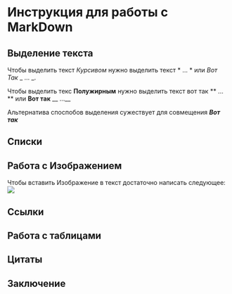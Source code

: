 # Инструкция для работы с MarkDown

## Выделение текста
Чтобы выделить текст *Курсивом* нужно выделить текст * ... * или _Вот Так_ _ ... _.

Чтобы выделить текс **Полужирным** нужно выделить текст  вот так    ** ... ** или __Вот так__ __ ...__

Альтернатива споспобов выделения сужествует для совмещения __*Вот так*__ 


## Списки

## Работа с Изображением
Чтобы вставить Изображение в текст достаточно написать следующее:
![](9632c4c5-80e2-5db1-a4f2-5676986c9c41)
## Ссылки

## Работа с таблицами

## Цитаты

## Заключение

